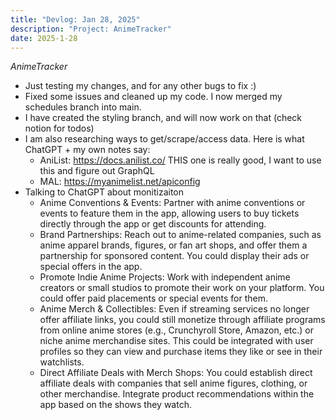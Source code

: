 ```yaml
---
title: "Devlog: Jan 28, 2025"
description: "Project: AnimeTracker"
date: 2025-1-28
---
```


*AnimeTracker*

- Just testing my changes, and for any other bugs to fix :)
- Fixed some issues and cleaned up my code. I now merged my schedules branch into main.
- I have created the styling branch, and will now work on that (check notion for todos)
- I am also researching ways to get/scrape/access data. Here is what ChatGPT + my own notes say:
    - AniList: https://docs.anilist.co/ THIS one is really good, I want to use this and figure out GraphQL
    - MAL: https://myanimelist.net/apiconfig
- Talking to ChatGPT about monitizaiton
    - Anime Conventions & Events: Partner with anime conventions or events to feature them in the app, allowing users to buy tickets directly through the app or get discounts for attending.
    - Brand Partnerships: Reach out to anime-related companies, such as anime apparel brands, figures, or fan art shops, and offer them a partnership for sponsored content. You could display their ads or special offers in the app.
    - Promote Indie Anime Projects: Work with independent anime creators or small studios to promote their work on your platform. You could offer paid placements or special events for them.
    - Anime Merch & Collectibles: Even if streaming services no longer offer affiliate links, you could still monetize through affiliate programs from online anime stores (e.g., Crunchyroll Store, Amazon, etc.) or niche anime merchandise sites. This could be integrated with user profiles so they can view and purchase items they like or see in their watchlists.
    - Direct Affiliate Deals with Merch Shops: You could establish direct affiliate deals with companies that sell anime figures, clothing, or other merchandise. Integrate product recommendations within the app based on the shows they watch.
